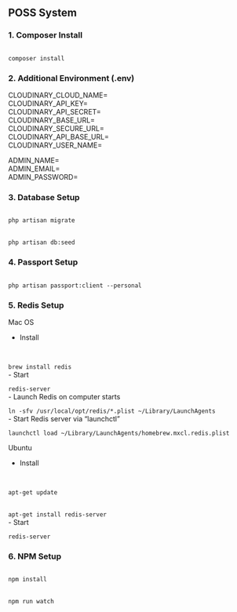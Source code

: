 ## POSS System

### 1. Composer Install
<code>
composer install
</code>

### 2. Additional Environment (.env)

CLOUDINARY_CLOUD_NAME=<br>
CLOUDINARY_API_KEY=<br>
CLOUDINARY_API_SECRET=<br>
CLOUDINARY_BASE_URL=<br>
CLOUDINARY_SECURE_URL=<br>
CLOUDINARY_API_BASE_URL=<br>
CLOUDINARY_USER_NAME=<br>

ADMIN_NAME=<br>
ADMIN_EMAIL=<br>
ADMIN_PASSWORD=<br>

### 3. Database Setup
<code>
php artisan migrate
</code>
<br>
<code>
php artisan db:seed
</code>

### 4. Passport Setup
<code>
php artisan passport:client --personal
</code>

### 5. Redis Setup
Mac OS
- Install
<br>
<code>
brew install redis
</code>
- Start
<br>
<code>
redis-server
</code>
- Launch Redis on computer starts
<br>
<code>
ln -sfv /usr/local/opt/redis/*.plist ~/Library/LaunchAgents
</code>
- Start Redis server via “launchctl”
<br>
<code>
launchctl load ~/Library/LaunchAgents/homebrew.mxcl.redis.plist
</code>

Ubuntu
- Install
<br>
<code>
apt-get update
</code>
<br>
<code>
apt-get install redis-server
</code>
- Start 
<br>
<code>
redis-server
</code>

### 6. NPM Setup
<code>
npm install
</code>
<br>

<code>
npm run watch
</code>